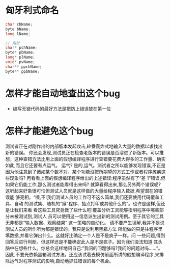 # 匈牙利式命名
```c
char chName;
byte bName;
long lName;

// 指针
char* pchName;
byte* pbName;
long* plName;
void* pvName;
char** ppchName;
byte** ppbName;
```

# 怎样才能自动地查出这个bug
- 编写无错代码的最好方法是把防上错误放在第一位

# 怎样才能避免这个bug
测试者正在对刚作出的内部版本发起攻击,轮番轰炸式地输入大量的数据以求找出新的错误。
你还会发现,测试员正在检查老版本的错误是否溜进了新版本。可以推想，这种查错方法比用上面的假想编译程序进行查错要花费大得多的工作量、确实如此,而且它还要有点运气。
运气?
是的,运气。测试者之所以能够发现错误,不正是因为他注意到了诸如某个数不对、某个功能没按所期望的方式工作或者程序瘫痪这些现象吗?
再看看上面的假想编译程序给出的上述错误:程序虽然有了“差 1”错误,但如果它仍能工作,那么测试者能看得出来吗? 就算看得出来,那么另外两个错误呢?
这听起来好象很可怕但测试人员就是这样做的大量给程序输入数据,希望潜在的错误能 够亮相。“噢,不!我们测试人员的工作可不这么简单,我们还要使用代码覆盖工具、自动 的测试集、随机的“猴”程序、抽点打印或其他什么的”。也许是这样,但还是让我们来看 看这些工具究竟做了些什么吧!覆盖分析工具能够指明程序中哪些部分未被测试到,测试人 员可以使用这一信息派生出新的测试用例。至于其它的工具无非都是“输入数据、观察结果” 这一策略的自动化。
请不要产生误解,我并不是说测试人员的所作所为都是错误的。我只是说利用黑箱方法 所能做的只是往程序里填数据,并看它弹出什么。这就好比确定一个人是不是疯子一样。问 一些问题,得到回答后进行判断。但这样还是不能确定此人是不是疯子。因为我们没法知道 其头脑中在想些什么。你总会这样地问自己:“我问的问题够吗?我问的问题对吗......”。
因此,不要光依赖黑箱测试方法。还应该试着去模仿前面所讲的假想编译程序,来排除运气对程序测试的影响,自动地抓住错误的每个机会。
